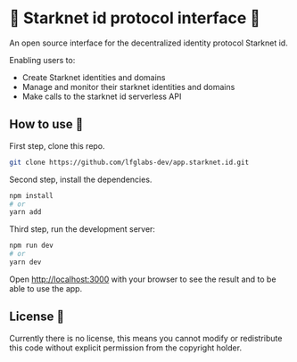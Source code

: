# 🌴 Starknet id protocol interface 🌴

An open source interface for the decentralized identity protocol Starknet id.

Enabling users to:

- Create Starknet identities and domains
- Manage and monitor their starknet identities and domains
- Make calls to the starknet id serverless API

## How to use 🌴

First step, clone this repo.

```bash
git clone https://github.com/lfglabs-dev/app.starknet.id.git
```

Second step, install the dependencies.

```bash
npm install
# or
yarn add
```

Third step, run the development server:

```bash
npm run dev
# or
yarn dev
```

Open [http://localhost:3000](http://localhost:3000) with your browser to see the result and to be able to use the app.

## License 🌴

Currently there is no license, this means you cannot modify or redistribute this code without explicit permission from the copyright holder.
